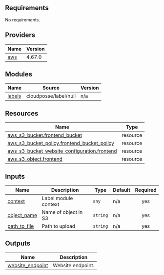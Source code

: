 <!-- BEGIN_TF_DOCS -->
## Requirements

No requirements.

## Providers

| Name | Version |
|------|---------|
| <a name="provider_aws"></a> [aws](#provider\_aws) | 4.67.0 |

## Modules

| Name | Source | Version |
|------|--------|---------|
| <a name="module_labels"></a> [labels](#module\_labels) | cloudposse/label/null | n/a |

## Resources

| Name | Type |
|------|------|
| [aws_s3_bucket.frontend_bucket](https://registry.terraform.io/providers/hashicorp/aws/latest/docs/resources/s3_bucket) | resource |
| [aws_s3_bucket_policy.frontend_bucket_policy](https://registry.terraform.io/providers/hashicorp/aws/latest/docs/resources/s3_bucket_policy) | resource |
| [aws_s3_bucket_website_configuration.frontend](https://registry.terraform.io/providers/hashicorp/aws/latest/docs/resources/s3_bucket_website_configuration) | resource |
| [aws_s3_object.frontend](https://registry.terraform.io/providers/hashicorp/aws/latest/docs/resources/s3_object) | resource |

## Inputs

| Name | Description | Type | Default | Required |
|------|-------------|------|---------|:--------:|
| <a name="input_context"></a> [context](#input\_context) | Label module context | `any` | n/a | yes |
| <a name="input_object_name"></a> [object\_name](#input\_object\_name) | Name of object in S3 | `string` | n/a | yes |
| <a name="input_path_to_file"></a> [path\_to\_file](#input\_path\_to\_file) | Path to upload | `string` | n/a | yes |

## Outputs

| Name | Description |
|------|-------------|
| <a name="output_website_endpoint"></a> [website\_endpoint](#output\_website\_endpoint) | Website endpoint. |
<!-- END_TF_DOCS -->